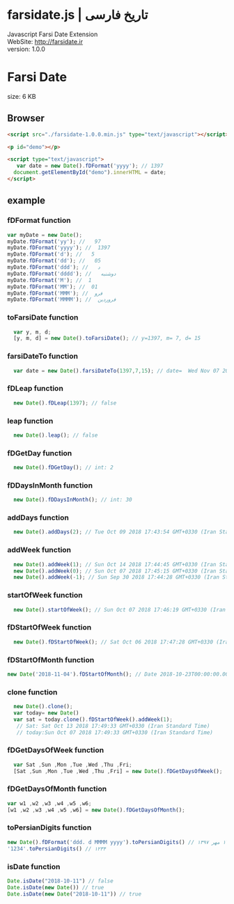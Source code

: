 # farsidate.js | تاریخ فارسی
Javascript Farsi Date Extension
<br />
WebSite: http://farsidate.ir
<br />
version: 1.0.0


Farsi Date
==============
size: 6 KB 

## Browser

```html
<script src="./farsidate-1.0.0.min.js" type="text/javascript"></script>

<p id="demo"></p>

<script type="text/javascript">
   var date = new Date().fDFormat('yyyy'); // 1397 
  document.getElementById("demo").innerHTML = date;
</script>

```

## example
### fDFormat function
```javascript
var myDate = new Date();
myDate.fDFormat('yy'); //   97
myDate.fDFormat('yyyy'); //  1397
myDate.fDFormat('d'); //   5
myDate.fDFormat('dd'); //   05
myDate.fDFormat('ddd'); //   د
myDate.fDFormat('dddd'); //   دوشنبه
myDate.fDFormat('M'); //  1
myDate.fDFormat('MM'); //  01
myDate.fDFormat('MMM'); //  فرو
myDate.fDFormat('MMMM'); //  فروردین
```
### toFarsiDate function
```javascript
  var y, m, d;
  [y, m, d] = new Date().toFarsiDate(); // y=1397, m= 7, d= 15
```
### farsiDateTo function
```javascript
  var date = new Date().farsiDateTo(1397,7,15); // date=  Wed Nov 07 2018 17:39:44 GMT+0330 (Iran Standard Time)
```
### fDLeap function
```javascript
  new Date().fDLeap(1397); // false
```
### leap function
```javascript
  new Date().leap(); // false
```
### fDGetDay function
```javascript
  new Date().fDGetDay(); // int: 2
```
### fDDaysInMonth function
```javascript
  new Date().fDDaysInMonth(); // int: 30
```
### addDays function
```javascript
  new Date().addDays(2); // Tue Oct 09 2018 17:43:54 GMT+0330 (Iran Standard Time)
```

### addWeek function
```javascript
  new Date().addWeek(1); // Sun Oct 14 2018 17:44:45 GMT+0330 (Iran Standard Time)
  new Date().addWeek(0); // Sun Oct 07 2018 17:45:15 GMT+0330 (Iran Standard Time)
  new Date().addWeek(-1); // Sun Sep 30 2018 17:44:28 GMT+0330 (Iran Standard Time)
```

### startOfWeek function
```javascript
  new Date().startOfWeek(); // Sun Oct 07 2018 17:46:19 GMT+0330 (Iran Standard Time)
```
### fDStartOfWeek function
```javascript
  new Date().fDStartOfWeek(); // Sat Oct 06 2018 17:47:28 GMT+0330 (Iran Standard Time)
```

### fDStartOfMonth function
```javascript
new Date('2018-11-04').fDStartOfMonth(); // Date 2018-10-23T00:00:00.000Z
```

### clone function
```javascript
  new Date().clone(); 
  var today= new Date()
  var sat = today.clone().fDStartOfWeek().addWeek(1);
   // Sat: Sat Oct 13 2018 17:49:33 GMT+0330 (Iran Standard Time)
   // today:Sun Oct 07 2018 17:49:33 GMT+0330 (Iran Standard Time)
```
### fDGetDaysOfWeek function
```javascript
  var Sat ,Sun ,Mon ,Tue ,Wed ,Thu ,Fri;
  [Sat ,Sun ,Mon ,Tue ,Wed ,Thu ,Fri] = new Date().fDGetDaysOfWeek(); 
```
### fDGetDaysOfMonth function
```javascript
var w1 ,w2 ,w3 ,w4 ,w5 ,w6;
[w1 ,w2 ,w3 ,w4 ,w5 ,w6] = new Date().fDGetDaysOfMonth();
```

### toPersianDigits function
```javascript
new Date().fDFormat('ddd. d MMMM yyyy').toPersianDigits() // س. ۱۷ مهر ۱۳۹۷ 
'1234'.toPersianDigits() // ۱۲۳۴
```
### isDate function
```javascript
Date.isDate("2018-10-11") // false 
Date.isDate(new Date()) // true 
Date.isDate(new Date("2018-10-11")) // true
```






